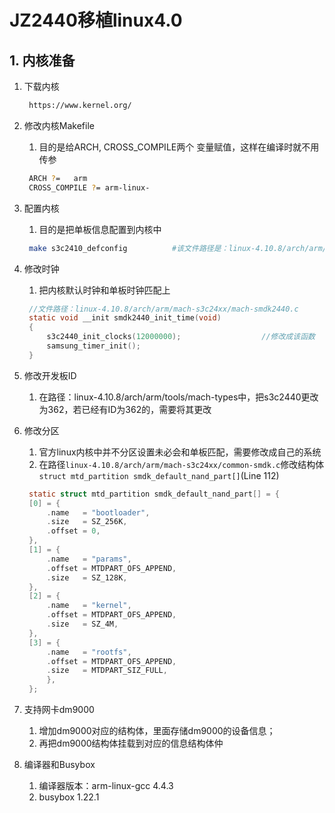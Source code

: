 # JZ2440移植linux4.0
## 1. 内核准备
1. 下载内核
   ```bash
    https://www.kernel.org/
   ```

2. 修改内核Makefile
   1. 目的是给ARCH, CROSS_COMPILE两个 变量赋值，这样在编译时就不用传参
   ```bash
    ARCH ?=   arm
    CROSS_COMPILE ?= arm-linux-
   ```

3. 配置内核
   1. 目的是把单板信息配置到内核中
   ```bash
    make s3c2410_defconfig          #该文件路径是：linux-4.10.8/arch/arm/configs
   ```

4. 修改时钟
   1. 把内核默认时钟和单板时钟匹配上
   ```c
    //文件路径：linux-4.10.8/arch/arm/mach-s3c24xx/mach-smdk2440.c
    static void __init smdk2440_init_time(void)
    {
        s3c2440_init_clocks(12000000);                  //修改成该函数
        samsung_timer_init();
    }
    ```

5. 修改开发板ID
   1. 在路径：linux-4.10.8/arch/arm/tools/mach-types中，把s3c2440更改为362，若已经有ID为362的，需要将其更改

6. 修改分区
   1. 官方linux内核中并不分区设置未必会和单板匹配，需要修改成自己的系统
   2. 在路径`linux-4.10.8/arch/arm/mach-s3c24xx/common-smdk.c`修改结构体`struct mtd_partition smdk_default_nand_part[]`(Line 112)
   ```c
    static struct mtd_partition smdk_default_nand_part[] = {
    [0] = {
        .name   = "bootloader",
        .size   = SZ_256K,
        .offset = 0,
    },
    [1] = {
        .name   = "params",
        .offset = MTDPART_OFS_APPEND,
        .size   = SZ_128K,
    },
    [2] = {
        .name   = "kernel",
        .offset = MTDPART_OFS_APPEND,
        .size   = SZ_4M,
    },
    [3] = {
        .name   = "rootfs",
        .offset = MTDPART_OFS_APPEND,
        .size   = MTDPART_SIZ_FULL,
        },
    };  
   ```

7. 支持网卡dm9000
   1. 增加dm9000对应的结构体，里面存储dm9000的设备信息；
   2. 再把dm9000结构体挂载到对应的信息结构体仲

8. 编译器和Busybox
   1. 编译器版本：arm-linux-gcc 4.4.3
   2. busybox 1.22.1